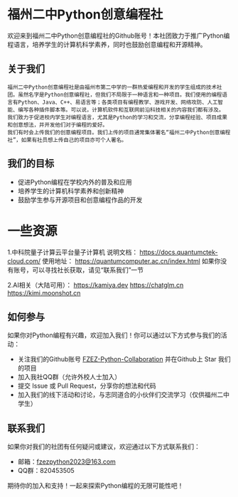# 福州二中Python创意编程社

欢迎来到福州二中Python创意编程社的Github账号！本社团致力于推广Python编程语言，培养学生的计算机科学素养，同时也鼓励创意编程和开源精神。

## 关于我们

    福州二中Python创意编程社是由福州市第二中学的一群热爱编程和开发的学生组成的技术社团。虽然名字是Python创意编程社，但我们不局限于一种语言和一种项目。我们使用的编程语言有Python、Java、C++、易语言等；各类项目有编程教学、游戏开发、网络攻防、人工智能、编写各种插件脚本等。可以说，计算机软件和互联网前沿科技相关的内容我们都有涉及。
    我们致力于促进校内学生对编程语言，尤其是Python的学习和交流，分享编程经验、项目成果和创意想法，并开发他们对于编程的爱好。
    我们有时会上传我们的创意编程项目。我们上传的项目通常集体署名“福州二中Python创意编程社”，如果有社员想上传自己的项目亦可个人署名。

## 我们的目标

- 促进Python编程在学校内外的普及和应用
- 培养学生的计算机科学素养和创新精神
- 鼓励学生参与开源项目和创意编程作品的开发

# 一些资源

1.中科院量子计算云平台量子计算机
说明文档：
https://docs.quantumctek-cloud.com/
使用地址：
https://quantumcomputer.ac.cn/index.html 
如果你没有账号，可以寻找社长获取，请见“联系我们”一节

2.AI相关（大陆可用）：
https://kamiya.dev
https://chatglm.cn
https://kimi.moonshot.cn


## 如何参与

如果你对Python编程有兴趣，欢迎加入我们！你可以通过以下方式参与我们的活动：

- 关注我们的Github账号 [FZEZ-Python-Collaboration](https://github.com/FZEZ-Python-Collaboration) 并在Github上 Star 我们的项目
- 加入我社QQ群（允许外校人士加入）
- 提交 Issue 或 Pull Request，分享你的想法和代码
- 加入我们的线下活动和讨论，与志同道合的小伙伴们交流学习（仅供福州二中学生）

## 联系我们

如果你对我们的社团有任何疑问或建议，欢迎通过以下方式联系我们：

- 邮箱：fzezpython2023@163.com
- QQ群：820453505

期待你的加入和支持！一起来探索Python编程的无限可能性吧！
